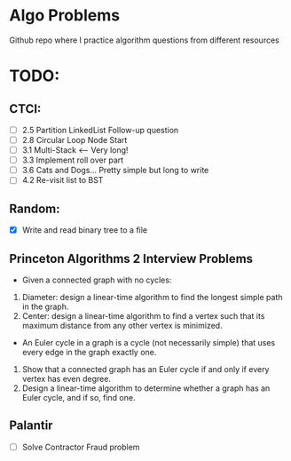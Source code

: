 # Algo Problems
Github repo where I practice algorithm questions from different resources

# TODO:
## CTCI:
- [ ] 2.5 Partition LinkedList Follow-up question
- [ ] 2.8 Circular Loop Node Start
- [ ] 3.1 Multi-Stack <-- Very long!
- [ ] 3.3 Implement roll over part
- [ ] 3.6 Cats and Dogs... Pretty simple but long to write
- [ ] 4.2 Re-visit list to BST
## Random:
- [x] Write and read binary tree to a file 

## Princeton Algorithms 2 Interview Problems
- Given a connected graph with no cycles:

1. Diameter: design a linear-time algorithm to find the longest simple path in the graph.
2. Center: design a linear-time algorithm to find a vertex such that its maximum distance from any other vertex is minimized.

- An Euler cycle in a graph is a cycle (not necessarily simple) that uses every edge in the graph exactly one.

1. Show that a connected graph has an Euler cycle if and only if every vertex has even degree.
2. Design a linear-time algorithm to determine whether a graph has an Euler cycle, and if so, find one.

## Palantir
- [ ] Solve Contractor Fraud problem

